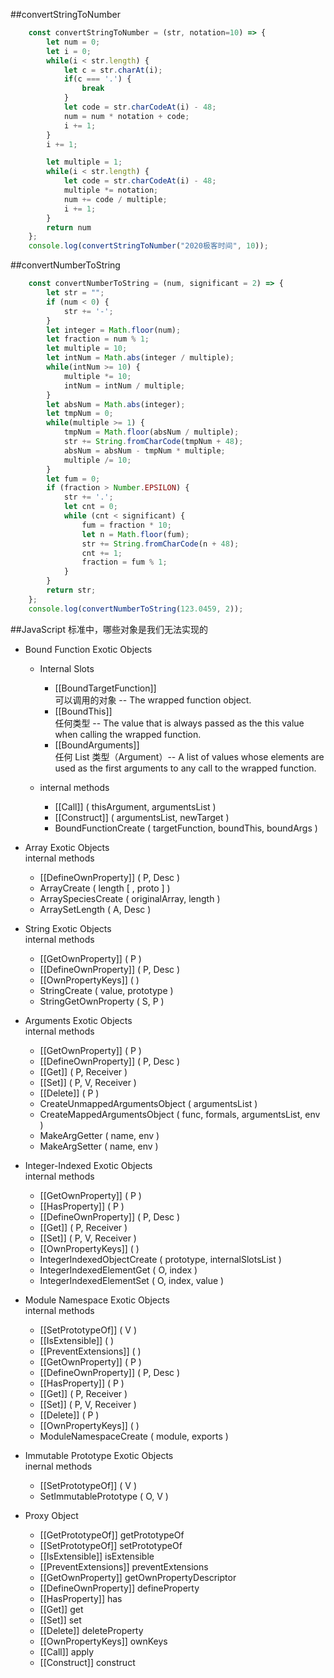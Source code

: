 ##convertStringToNumber
```js
    const convertStringToNumber = (str, notation=10) => {
        let num = 0;
        let i = 0;
        while(i < str.length) {
            let c = str.charAt(i);
            if(c === '.') {
                break
            }
            let code = str.charCodeAt(i) - 48;
            num = num * notation + code;
            i += 1;
        }
        i += 1;

        let multiple = 1;
        while(i < str.length) {
            let code = str.charCodeAt(i) - 48;
            multiple *= notation;
            num += code / multiple;
            i += 1;
        }
        return num
    };
    console.log(convertStringToNumber("2020极客时间", 10));
```
##convertNumberToString
```js
    const convertNumberToString = (num, significant = 2) => {
        let str = "";
        if (num < 0) {
            str += '-';
        }
        let integer = Math.floor(num);
        let fraction = num % 1;
        let multiple = 10;
        let intNum = Math.abs(integer / multiple);
        while(intNum >= 10) {
            multiple *= 10;
            intNum = intNum / multiple;
        }
        let absNum = Math.abs(integer);
        let tmpNum = 0;
        while(multiple >= 1) {
            tmpNum = Math.floor(absNum / multiple);
            str += String.fromCharCode(tmpNum + 48);
            absNum = absNum - tmpNum * multiple;
            multiple /= 10;
        }
        let fum = 0;
        if (fraction > Number.EPSILON) {
            str += '.';
            let cnt = 0;
            while (cnt < significant) {
                fum = fraction * 10;
                let n = Math.floor(fum);
                str += String.fromCharCode(n + 48);
                cnt += 1;
                fraction = fum % 1;
            }
        }
        return str;
    };
    console.log(convertNumberToString(123.0459, 2));
```
##JavaScript 标准中，哪些对象是我们无法实现的

- Bound Function Exotic Objects  
    - Internal Slots
        - [[BoundTargetFunction]]  
        可以调用的对象 -- The wrapped function object.
        - [[BoundThis]]  
        任何类型 -- The value that is always passed as the this value when calling the wrapped function.
        - [[BoundArguments]]  
        任何 List 类型（Argument）-- A list of values whose elements are used as the first arguments to any call to the wrapped function.

    - internal methods
        - [[Call]] ( thisArgument, argumentsList )
        - [[Construct]] ( argumentsList, newTarget )
        - BoundFunctionCreate ( targetFunction, boundThis, boundArgs )

- Array Exotic Objects  
internal methods
    - [[DefineOwnProperty]] ( P, Desc )
    - ArrayCreate ( length [ , proto ] )
    - ArraySpeciesCreate ( originalArray, length )
    - ArraySetLength ( A, Desc )

- String Exotic Objects  
internal methods
    - [[GetOwnProperty]] ( P )
    - [[DefineOwnProperty]] ( P, Desc )
    - [[OwnPropertyKeys]] ( )
    - StringCreate ( value, prototype )
    - StringGetOwnProperty ( S, P )

- Arguments Exotic Objects  
internal methods
    - [[GetOwnProperty]] ( P )
    - [[DefineOwnProperty]] ( P, Desc )
    - [[Get]] ( P, Receiver )
    - [[Set]] ( P, V, Receiver )
    - [[Delete]] ( P )
    - CreateUnmappedArgumentsObject ( argumentsList )
    - CreateMappedArgumentsObject ( func, formals, argumentsList, env )
    - MakeArgGetter ( name, env )
    - MakeArgSetter ( name, env )

- Integer-Indexed Exotic Objects  
internal methods
    - [[GetOwnProperty]] ( P )
    - [[HasProperty]] ( P )
    - [[DefineOwnProperty]] ( P, Desc )
    - [[Get]] ( P, Receiver )
    - [[Set]] ( P, V, Receiver )
    - [[OwnPropertyKeys]] ( )
    - IntegerIndexedObjectCreate ( prototype, internalSlotsList )
    - IntegerIndexedElementGet ( O, index )
    - IntegerIndexedElementSet ( O, index, value )

- Module Namespace Exotic Objects  
internal methods
    - [[SetPrototypeOf]] ( V )
    - [[IsExtensible]] ( )
    - [[PreventExtensions]] ( )
    - [[GetOwnProperty]] ( P )
    - [[DefineOwnProperty]] ( P, Desc )
    - [[HasProperty]] ( P )
    - [[Get]] ( P, Receiver )
    - [[Set]] ( P, V, Receiver )
    - [[Delete]] ( P )
    -  [[OwnPropertyKeys]] ( )
    - ModuleNamespaceCreate ( module, exports )
-  Immutable Prototype Exotic Objects  
inernal methods
    - [[SetPrototypeOf]] ( V )
    - SetImmutablePrototype ( O, V )

- Proxy Object
    - [[GetPrototypeOf]] getPrototypeOf
    - [[SetPrototypeOf]] setPrototypeOf
    - [[IsExtensible]] isExtensible
    - [[PreventExtensions]] preventExtensions
    - [[GetOwnProperty]] getOwnPropertyDescriptor
    - [[DefineOwnProperty]] defineProperty
    - [[HasProperty]] has
    - [[Get]] get
    - [[Set]] set
    - [[Delete]] deleteProperty
    - [[OwnPropertyKeys]] ownKeys
    - [[Call]] apply
    - [[Construct]] construct
